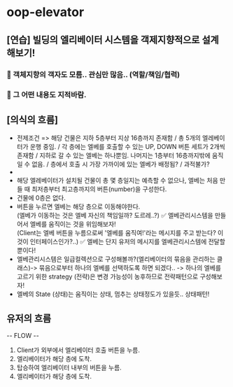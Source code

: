 # oop-elevator

## [연습] 빌딩의 엘리베이터 시스템을 객제지향적으로 설계해보기!

### 📍 객체지향의 객자도 모름.. 관심만 많음.. (역할/책임/협력)

### 📍 그 어떤 내용도 지적바람.


## [의식의 흐름]

- 전제조건 => 해당 건물은 지하 5층부터 지상 16층까지 존재함 / 총 5개의 엘레베이터가 운행 중임. / 각 층에는 엘베를 호출할 수 있는 UP, DOWN 버튼 세트가 2개씩 존재함 / 지하로 갈 수 있는 엘베는 하나뿐임. 나머지는 1층부터 16층까지밖에 움직일 수 없음. / 층에서 호출 시 가장 가까이에 있는 엘베가 배정됨? / 과적불가?
- 
- 해당 엘레베이터가 설치될 건물이 총 몇 층일지는 예측할 수 없으나, 엘베는 처음 만들 때 최저층부터 최고층까지의 버튼(number)을 구성한다.
- 건물에 0층은 없다.
- 버튼을 누르면 엘베는 해당 층으로 이동해야한다.  
(엘베가 이동하는 것은 엘베 자신의 책임일까? 도르레..?) ✅ 엘베관리시스템을 만들어서 엘베를 움직이는 것을 위임해보자!  
(Client는 엘베 버튼을 누름으로써 '엘베를 움직여!'라는 메시지를 주고 받는다? 이것이 인터페이스인가?..) ✅ 엘베는 단지 유저의 메시지를 엘베관리시스템에 전달할 뿐이다!  
- 엘베관리시스템은 일급컬렉션으로 구성해볼까?(엘리베이터의 묶음을 관리하는 클래스)-> 묶음으로부터 하나의 엘베를 선택하도록 하면 되겠다.. -> 하나의 엘베를 고르기 위한 strategy (전략)은 변경 가능성이 농후하므로 전략패턴으로 구성해보자!
- 엘베의 State (상태)는 움직이는 상태, 멈추는 상태정도가 있을듯.. 상태패턴!

## 유저의 흐름
-- FLOW --
1. Client가 외부에서 엘리베이터 호출 버튼을 누름.
2. 엘리베이터가 해당 층에 도착.
3. 탑승하여 엘리베이터 내부의 버튼을 누름.
4. 엘리베이터가 해당 층에 도착.
